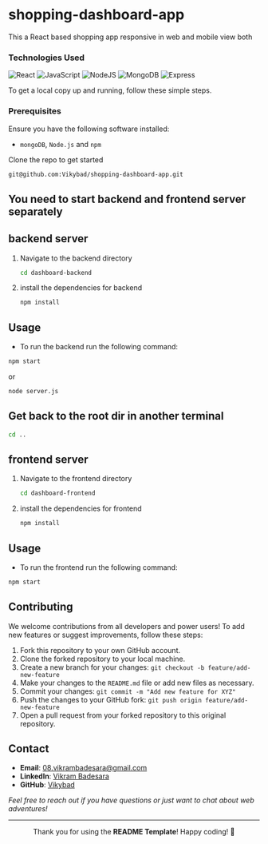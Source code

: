 # shopping-dashboard-app
This a React based shopping app responsive in web and mobile view both


### Technologies Used
<!-- List the technologies used with badges -->
![React](https://img.shields.io/badge/react-%2320232a.svg?style=for-the-badge&logo=react&logoColor=%2361DAFB)
![JavaScript](https://img.shields.io/badge/JavaScript-F7DF1E?style=for-the-badge&logo=javascript&logoColor=black)
![NodeJS](https://img.shields.io/badge/node.js-6DA55F?style=for-the-badge&logo=node.js&logoColor=white)
![MongoDB](https://img.shields.io/badge/MongoDB-%234ea94b.svg?style=for-the-badge&logo=mongodb&logoColor=white)
![Express](https://img.shields.io/badge/Express%20Server-grey?style=for-the-badge&logo=express)



<!-- Instructions to get a local copy up and running -->
To get a local copy up and running, follow these simple steps.

### Prerequisites
<!-- List necessary software prerequisites -->
Ensure you have the following software installed:
- `mongoDB`, `Node.js` and `npm`


<!-- Step-by-step installation instructions -->
Clone the repo to get started
```sh
git@github.com:Vikybad/shopping-dashboard-app.git
```

## You need to start backend and frontend server separately

## backend server
1. Navigate to the backend directory
   ```sh
   cd dashboard-backend
   ```
2. install the dependencies for backend
   ```sh
   npm install
   ```


## Usage
<!-- Instructions on how to run the backend server -->
- To run the backend run the following command:
```sh
npm start
```
or
```sh
node server.js
```

## Get back to the root dir in another terminal
```sh
cd ..
```



## frontend server
1. Navigate to the frontend directory
   ```sh
   cd dashboard-frontend
   ```
2. install the dependencies for frontend
   ```sh
   npm install
   ```


## Usage
<!-- Instructions on how to run the frontend server -->
- To run the frontend run the following command:
```sh
npm start
```


## Contributing

<!-- Contribution guidelines -->
We welcome contributions from all developers and power users! To add new features or suggest improvements, follow these steps:

1. Fork this repository to your own GitHub account.
2. Clone the forked repository to your local machine.
3. Create a new branch for your changes: `git checkout -b feature/add-new-feature`
4. Make your changes to the `README.md` file or add new files as necessary.
5. Commit your changes: `git commit -m "Add new feature for XYZ"`
6. Push the changes to your GitHub fork: `git push origin feature/add-new-feature`
7. Open a pull request from your forked repository to this original repository.



## Contact

<!-- Contact information -->
- **Email**: [08.vikrambadesara@gmail.com](mailto:ranitmanik.dev@gmail.com)
- **LinkedIn**: [Vikram Badesara](https://www.linkedin.com/in/vikrambadesara/)
- **GitHub**: [Vikybad](https://github.com/Vikybad/)

_Feel free to reach out if you have questions or just want to chat about web adventures!_

---

<!-- Closing message -->
<p align="center">
    Thank you for using the <strong>README Template</strong>! Happy coding! 🚀
</p>

